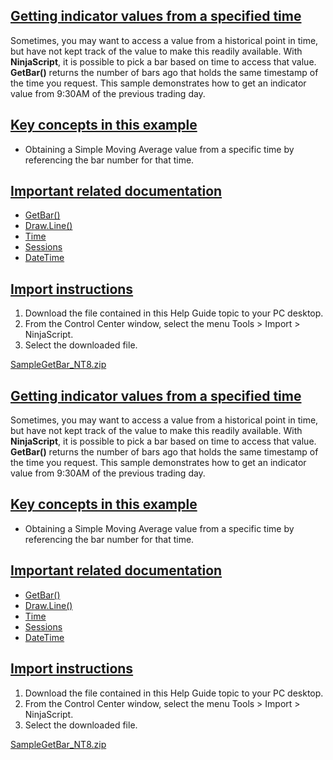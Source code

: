 ## [Getting indicator values from a specified time](https://developer.ninjatrader.com/docs/desktop/getting-indicator-values-from-a-specified-time\#getting-indicator-values-from-a-specified-time)

Sometimes, you may want to access a value from a historical point in time, but have not kept track of the value to make this readily available. With **NinjaScript**, it is possible to pick a bar based on time to access that value. **GetBar()** returns the number of bars ago that holds the same timestamp of the time you request. This sample demonstrates how to get an indicator value from 9:30AM of the previous trading day.

## [Key concepts in this example](https://developer.ninjatrader.com/docs/desktop/getting-indicator-values-from-a-specified-time\#key-concepts-in-this-example)

- Obtaining a Simple Moving Average value from a specific time by referencing the bar number for that time.

## [Important related documentation](https://developer.ninjatrader.com/docs/desktop/getting-indicator-values-from-a-specified-time\#important-related-documentation)

- [GetBar()](https://developer.ninjatrader.com/docs/desktop/getbar)
- [Draw.Line()](https://developer.ninjatrader.com/docs/desktop/draw_line)
- [Time](https://developer.ninjatrader.com/docs/desktop/time)
- [Sessions](https://developer.ninjatrader.com/docs/desktop/tradinghours_sessions)
- [DateTime](https://learn.microsoft.com/en-us/dotnet/api/system.datetime?view=netframework-4.8)

## [Import instructions](https://developer.ninjatrader.com/docs/desktop/getting-indicator-values-from-a-specified-time\#import-instructions)

1. Download the file contained in this Help Guide topic to your PC desktop.
2. From the Control Center window, select the menu Tools > Import > NinjaScript.
3. Select the downloaded file.

[SampleGetBar\_NT8.zip](https://ninjatrader.com/support/helpGuides/nt8/samples/SampleGetBar_NT8.zip)

## [Getting indicator values from a specified time](https://developer.ninjatrader.com/docs/desktop/getting-indicator-values-from-a-specified-time\#getting-indicator-values-from-a-specified-time)

Sometimes, you may want to access a value from a historical point in time, but have not kept track of the value to make this readily available. With **NinjaScript**, it is possible to pick a bar based on time to access that value. **GetBar()** returns the number of bars ago that holds the same timestamp of the time you request. This sample demonstrates how to get an indicator value from 9:30AM of the previous trading day.

## [Key concepts in this example](https://developer.ninjatrader.com/docs/desktop/getting-indicator-values-from-a-specified-time\#key-concepts-in-this-example)

- Obtaining a Simple Moving Average value from a specific time by referencing the bar number for that time.

## [Important related documentation](https://developer.ninjatrader.com/docs/desktop/getting-indicator-values-from-a-specified-time\#important-related-documentation)

- [GetBar()](https://developer.ninjatrader.com/docs/desktop/getbar)
- [Draw.Line()](https://developer.ninjatrader.com/docs/desktop/draw_line)
- [Time](https://developer.ninjatrader.com/docs/desktop/time)
- [Sessions](https://developer.ninjatrader.com/docs/desktop/tradinghours_sessions)
- [DateTime](https://learn.microsoft.com/en-us/dotnet/api/system.datetime?view=netframework-4.8)

## [Import instructions](https://developer.ninjatrader.com/docs/desktop/getting-indicator-values-from-a-specified-time\#import-instructions)

1. Download the file contained in this Help Guide topic to your PC desktop.
2. From the Control Center window, select the menu Tools > Import > NinjaScript.
3. Select the downloaded file.

[SampleGetBar\_NT8.zip](https://ninjatrader.com/support/helpGuides/nt8/samples/SampleGetBar_NT8.zip)